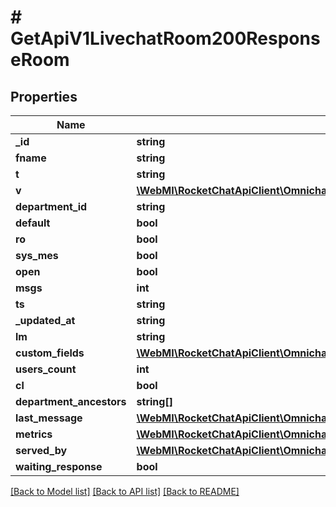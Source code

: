# # GetApiV1LivechatRoom200ResponseRoom

## Properties

Name | Type | Description | Notes
------------ | ------------- | ------------- | -------------
**_id** | **string** |  | [optional]
**fname** | **string** |  | [optional]
**t** | **string** |  | [optional]
**v** | [**\WebMI\RocketChatApiClient\OmnichannelApi\Model\GetApiV1LivechatRoom200ResponseRoomV**](GetApiV1LivechatRoom200ResponseRoomV.md) |  | [optional]
**department_id** | **string** |  | [optional]
**default** | **bool** |  | [optional]
**ro** | **bool** |  | [optional]
**sys_mes** | **bool** |  | [optional]
**open** | **bool** |  | [optional]
**msgs** | **int** |  | [optional]
**ts** | **string** |  | [optional]
**_updated_at** | **string** |  | [optional]
**lm** | **string** |  | [optional]
**custom_fields** | [**\WebMI\RocketChatApiClient\OmnichannelApi\Model\GetApiV1LivechatRoom200ResponseRoomCustomFields**](GetApiV1LivechatRoom200ResponseRoomCustomFields.md) |  | [optional]
**users_count** | **int** |  | [optional]
**cl** | **bool** |  | [optional]
**department_ancestors** | **string[]** |  | [optional]
**last_message** | [**\WebMI\RocketChatApiClient\OmnichannelApi\Model\GetApiV1LivechatRoom200ResponseRoomLastMessage**](GetApiV1LivechatRoom200ResponseRoomLastMessage.md) |  | [optional]
**metrics** | [**\WebMI\RocketChatApiClient\OmnichannelApi\Model\GetApiV1LivechatRoom200ResponseRoomMetrics**](GetApiV1LivechatRoom200ResponseRoomMetrics.md) |  | [optional]
**served_by** | [**\WebMI\RocketChatApiClient\OmnichannelApi\Model\GetApiV1LivechatRooms200ResponseRoomsInnerServedBy**](GetApiV1LivechatRooms200ResponseRoomsInnerServedBy.md) |  | [optional]
**waiting_response** | **bool** |  | [optional]

[[Back to Model list]](../../README.md#models) [[Back to API list]](../../README.md#endpoints) [[Back to README]](../../README.md)
